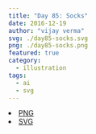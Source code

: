 ```yaml
---
title: "Day 85: Socks"
date: 2016-12-19
author: "vijay verma"
svg: ./day85-socks.svg
png: ./day85-socks.png
featured: true
category:
  - illustration
tags:
  - ai
  - svg
---
```

<li><a href="./day85-socks.png" download className="btn-png">PNG</a></li>
<li><a href="./day85-socks.svg" download className="btn-svg">SVG</a></li>
